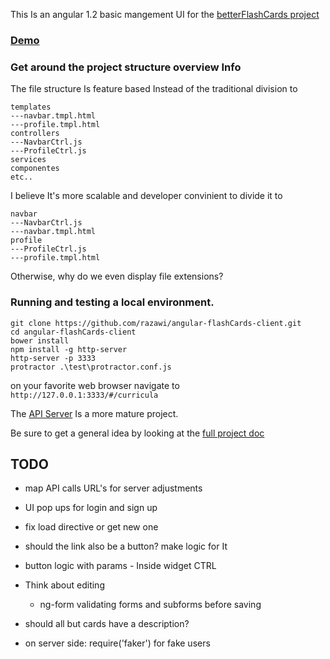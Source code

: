 
This Is an angular 1.2 basic mangement UI for the [betterFlashCards project](https://github.com/razawi/betterFlashCards) 


### [Demo](https://flash-notes-admin.herokuapp.com/)

### Get around the project structure overview Info

The file structure Is feature based Instead of the traditional division to 
```
templates 
---navbar.tmpl.html
---profile.tmpl.html
controllers
---NavbarCtrl.js
---ProfileCtrl.js
services 
componentes 
etc..
```
I believe It's more scalable and developer convinient to divide it to
```
navbar
---NavbarCtrl.js
---navbar.tmpl.html
profile
---ProfileCtrl.js
---profile.tmpl.html
```

Otherwise, why do we even display file extensions?

### Running and testing a local environment.
```
git clone https://github.com/razawi/angular-flashCards-client.git
cd angular-flashCards-client
bower install
npm install -g http-server
http-server -p 3333
protractor .\test\protractor.conf.js
```

on your favorite web browser navigate to 
```http://127.0.0.1:3333/#/curricula```

The [API Server](https://github.com/razawi/flash-cards-server) Is a more mature project.

Be sure to get a general idea by looking at the [full project doc](https://github.com/razawi/betterFlashCards)




## TODO
* map API calls URL's for server adjustments
* UI pop ups for login and sign up 
* fix load directive or get new one 
* should the link also be a button? make logic for It

* button logic with params - Inside widget CTRL 
* Think about editing 
    * ng-form validating forms and subforms before saving

* should all but cards have a description?

* on server side: require('faker') for fake users
